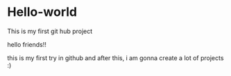 # Hello-world
This is my first git hub project


hello friends!!

this is my first try in github and after this, i am gonna create a lot of projects :)

